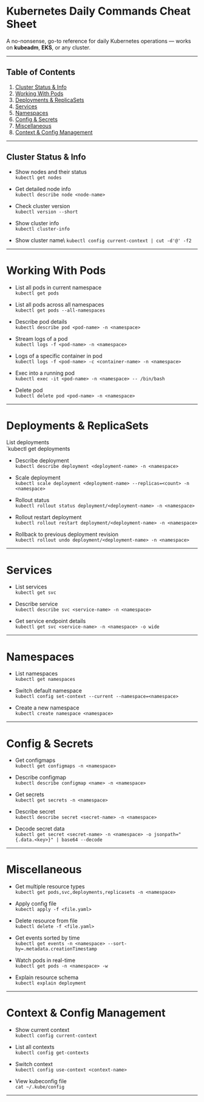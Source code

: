 
# Kubernetes Daily Commands Cheat Sheet

A no-nonsense, go-to reference for daily Kubernetes operations — works on **kubeadm**, **EKS**, or any cluster.

---

## Table of Contents

1. [Cluster Status & Info](#cluster-status--info)  
2. [Working With Pods](#working-with-pods)  
3. [Deployments & ReplicaSets](#deployments--replicasets)  
4. [Services](#services)  
5. [Namespaces](#namespaces)  
6. [Config & Secrets](#config--secrets)  
7. [Miscellaneous](#miscellaneous)  
8. [Context & Config Management](#context--config-management)  

---

## Cluster Status & Info

- Show nodes and their status\
`kubectl get nodes`

- Get detailed node info\
`kubectl describe node <node-name>`

- Check cluster version\
`kubectl version --short`

- Show cluster info\
`kubectl cluster-info`

- Show cluster name\\
`kubectl config current-context | cut -d'@' -f2`

---

# Working With Pods

- List all pods in current namespace\
`kubectl get pods`

- List all pods across all namespaces\
`kubectl get pods --all-namespaces`

- Describe pod details\
`kubectl describe pod <pod-name> -n <namespace>`

- Stream logs of a pod\
`kubectl logs -f <pod-name> -n <namespace>`

- Logs of a specific container in pod\
`kubectl logs -f <pod-name> -c <container-name> -n <namespace>`

- Exec into a running pod\
`kubectl exec -it <pod-name> -n <namespace> -- /bin/bash`

- Delete pod\
`kubectl delete pod <pod-name> -n <namespace>`

---

# Deployments & ReplicaSets

 List deployments\
`kubectl get deployments

- Describe deployment\
`kubectl describe deployment <deployment-name> -n <namespace>`

- Scale deployment\
`kubectl scale deployment <deployment-name> --replicas=<count> -n <namespace>`

- Rollout status\
`kubectl rollout status deployment/<deployment-name> -n <namespace>`

- Rollout restart deployment\
`kubectl rollout restart deployment/<deployment-name> -n <namespace>`

- Rollback to previous deployment revision\
`kubectl rollout undo deployment/<deployment-name> -n <namespace>`

---

# Services

- List services\
`kubectl get svc`

- Describe service\
`kubectl describe svc <service-name> -n <namespace>`

- Get service endpoint details\
`kubectl get svc <service-name> -n <namespace> -o wide`

---

# Namespaces

- List namespaces\
`kubectl get namespaces`

- Switch default namespace\
`kubectl config set-context --current --namespace=<namespace>`

- Create a new namespace\
`kubectl create namespace <namespace>`

---

# Config & Secrets

- Get configmaps\
`kubectl get configmaps -n <namespace>`

- Describe configmap\
`kubectl describe configmap <name> -n <namespace>`

- Get secrets\
`kubectl get secrets -n <namespace>`

- Describe secret\
`kubectl describe secret <secret-name> -n <namespace>`

- Decode secret data\
`kubectl get secret <secret-name> -n <namespace> -o jsonpath="{.data.<key>}" | base64 --decode`

---

# Miscellaneous

- Get multiple resource types\
`kubectl get pods,svc,deployments,replicasets -n <namespace>`

- Apply config file\
`kubectl apply -f <file.yaml>`

- Delete resource from file\
`kubectl delete -f <file.yaml>`

- Get events sorted by time\
`kubectl get events -n <namespace> --sort-by=.metadata.creationTimestamp`

- Watch pods in real-time\
`kubectl get pods -n <namespace> -w`

- Explain resource schema\
`kubectl explain deployment`

---

# Context & Config Management

- Show current context\
`kubectl config current-context`

- List all contexts\
`kubectl config get-contexts`

- Switch context\
`kubectl config use-context <context-name>`

- View kubeconfig file\
`cat ~/.kube/config`

---


















